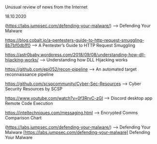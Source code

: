 Unusual review of news from the Internet 

18.10.2020

(https://labs.jumpsec.com/defending-your-malware/) --> Defending Your Malware

https://blog.cobalt.io/a-pentesters-guide-to-http-request-smuggling-8b7bf0db1f0 --> A Pentester’s Guide to HTTP Request Smuggling

https://astr0baby.wordpress.com/2018/09/08/understanding-how-dll-hijacking-works/ --> Understanding how DLL Hijacking works

https://github.com/epi052/recon-pipeline --> An automated target reconnaissance pipeline

https://github.com/scspcommunity/Cyber-Sec-Resources --> Cyber Security Resources by SCSP

https://www.youtube.com/watch?v=0f3RrvC-zGI --> Discord desktop app Remote Code Execution

https://inteltechniques.com/messaging.html --> Encrypted Comms Comparison Chart

(https://labs.jumpsec.com/defending-your-malware/) --> Defending Your Malware
[https://labs.jumpsec.com/defending-your-malware] Defending Your Malware
